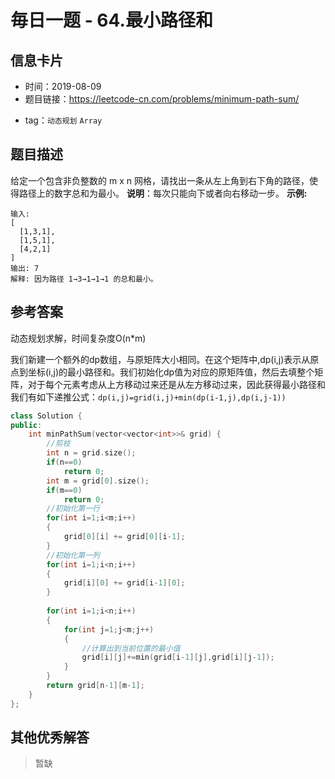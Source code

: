 # 毎日一题 -  64.最小路径和

## 信息卡片

* 时间：2019-08-09
* 题目链接：https://leetcode-cn.com/problems/minimum-path-sum/
- tag：`动态规划` `Array`
## 题目描述
给定一个包含非负整数的 m x n 网格，请找出一条从左上角到右下角的路径，使得路径上的数字总和为最小。
**说明**：每次只能向下或者向右移动一步。
**示例:**
```
输入:
[
  [1,3,1],
  [1,5,1],
  [4,2,1]
]
输出: 7
解释: 因为路径 1→3→1→1→1 的总和最小。
```
## 参考答案
动态规划求解，时间复杂度O(n*m)
>
我们新建一个额外的dp数组，与原矩阵大小相同。在这个矩阵中,dp(i,j)表示从原点到坐标(i,j)的最小路径和。我们初始化dp值为对应的原矩阵值，然后去填整个矩阵，对于每个元素考虑从上方移动过来还是从左方移动过来，因此获得最小路径和我们有如下递推公式：`dp(i,j)=grid(i,j)+min(dp(i-1,j),dp(i,j-1))`
```c++
class Solution {
public:
    int minPathSum(vector<vector<int>>& grid) {
        //剪枝
        int n = grid.size();
        if(n==0)
            return 0;
        int m = grid[0].size();
        if(m==0)
            return 0;
        //初始化第一行
        for(int i=1;i<m;i++)
        {
            grid[0][i] += grid[0][i-1];
        }
        //初始化第一列
        for(int i=1;i<n;i++)
        {
            grid[i][0] += grid[i-1][0];
        }
        
        for(int i=1;i<n;i++)
        {
            for(int j=1;j<m;j++)
            {
                //计算出到当前位置的最小值
                grid[i][j]+=min(grid[i-1][j],grid[i][j-1]);
            }
        }
        return grid[n-1][m-1];
    }
};
```
## 其他优秀解答

> 暂缺
